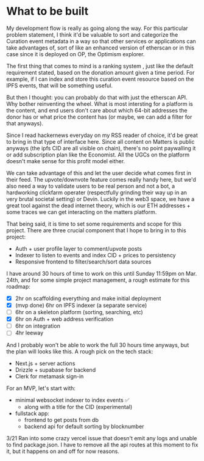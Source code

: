 # What to be built

My development flow is really as going along the way. For this particular problem statement, I think it'd be valuable to sort and categorize the Curation event metadata in a way so that other services or applications can take advantages of, sort of like an enhanced version of etherscan or in this case since it is deployed on OP, the Optimism explorer.

The first thing that comes to mind is a ranking system , just like the default requirement stated, based on the donation amount given a time period. For example, if I can index and store this curation event resource based on the IPFS events, that will be something useful.

But then I thought: you can probably do that with just the etherscan API. Why bother reinventing the wheel. What is most intersting for a platform is the content, and end users don't care about which 64-bit addresses the donor has or what price the content has (or maybe, we can add a filter for that anyways).

Since I read hackernews everyday on my RSS reader of choice, it'd be great to bring in that type of interface here. Since all content on Matters is public anyways (the ipfs CID are all visible on chain), there's no point paywalling it or add subscription plan like the Economist. All the UGCs on the platform doesn't make sense for this profit model either.

We can take advantage of this and let the user decide what comes first in their feed. The upvote/downvote feature comes really handy here, but we'd also need a way to validate users to be real person and not a bot, a hardworking clickfarm operater (respectfully grinding their way up in an very brutal societal setting) or Devin. Luckily in the web3 space, we have a great tool against the dead internet theory, which is our ETH addresses + some traces we can get interacting on the matters platform.

That being said, it is time to set some requirements and scope for this project. There are three crucial component that I hope to bring in to this project:

- Auth + user profile layer to comment/upvote posts
- Indexer to listen to events and index CID + prices to persistency
- Responsive frontend to filter/search/sort data sources

I have around 30 hours of time to work on this until Sunday 11:59pm on Mar. 24th, and for some simple project management, a rough estimate for this roadmap:

- [x] 2hr on scaffolding everything and make initial deployment
- [x] (mvp done) 6hr on IPFS indexer (a separate service) 
- [ ] 6hr on a skeleton platform (sorting, searching, etc)
- [x] 6hr on Auth + web address verification
- [ ] 6hr on integration
- [ ] 4hr leeway

And I probably won't be able to work the full 30 hours time anyways, but the plan will looks like this. A rough pick on the tech stack:

- Next.js + server actions
- Drizzle + supabase for backend
- Clerk for metamask sign-in

For an MVP, let's start with:

- minimal websocket indexer to index events ✅
  - along with a title for the CID (experimental)
- fullstack app:
  - frontend to get posts from db
  - backend api for default sorting by blocknumber


3/21
Ran into some crazy vercel issue that doesn't emit any logs and unable to find package.json. I have to remove all the api routes at this moment to fix it, but it happens on and off for now reasons.